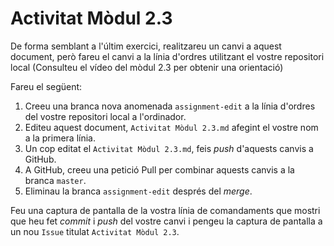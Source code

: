 #  Activitat Mòdul 2.3

De forma semblant a l'últim exercici, realitzareu un canvi a aquest document, però fareu el canvi a la línia d'ordres utilitzant el vostre repositori local (Consulteu el vídeo del mòdul 2.3 per obtenir una orientació)

Fareu el següent:
1. Creeu una branca nova anomenada `assignment-edit` a la línia d'ordres del vostre repositori local a l'ordinador.
2. Editeu aquest document, `Activitat Mòdul 2.3.md` afegint el vostre nom a la primera línia.
3. Un cop editat el `Activitat Mòdul 2.3.md`, feis *push* d'aquests canvis a GitHub.
4. A GitHub, creeu una petició Pull per combinar aquests canvis a la branca `master`.
5. Eliminau la branca `assignment-edit` després del *merge*.

Feu una captura de pantalla de la vostra línia de comandaments que mostri que heu fet *commit* i *push* del vostre canvi i pengeu la captura de pantalla a un nou `Issue` titulat `Activitat Mòdul 2.3`.
